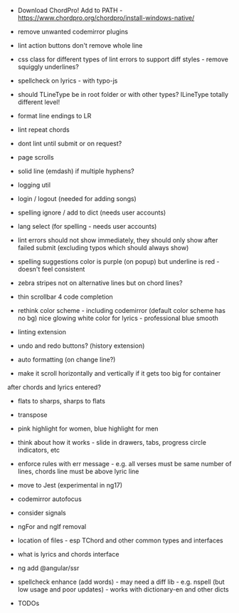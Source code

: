 * Download ChordPro! Add to PATH - https://www.chordpro.org/chordpro/install-windows-native/

* remove unwanted codemirror plugins
* lint action buttons don't remove whole line
* css class for different types of lint errors to support diff styles - remove squiggly underlines?
* spellcheck on lyrics - with typo-js
* should TLineType be in root folder or with other types? ILineType totally different level!
* format line endings to LR
* lint repeat chords
* dont lint until submit or on request?
* page scrolls
* solid line (emdash) if multiple hyphens?
* logging util
* login / logout (needed for adding songs)
* spelling ignore / add to dict (needs user accounts)
* lang select (for spelling - needs user accounts)
* lint errors should not show immediately, they should only show after failed submit (excluding typos which should always show)
* spelling suggestions color is purple (on popup) but underline is red - doesn't feel consistent

* zebra stripes not on alternative lines but on chord lines?

* thin scrollbar 4 code completion
* rethink color scheme - including codemirror (default color scheme has no bg)
  nice glowing white color for lyrics - professional blue smooth
* linting extension
* undo and redo buttons? (history extension)
* auto formatting (on change line?)
* make it scroll horizontally and vertically if it gets too big for container

after chords and lyrics entered?
* flats to sharps, sharps to flats
* transpose
* pink highlight for women, blue highlight for men

* think about how it works - slide in drawers, tabs, progress circle indicators, etc
* enforce rules with err message - e.g. all verses must be same number of lines, chords line must be above lyric line

* move to Jest (experimental in ng17)

* codemirror autofocus
* consider signals
* ngFor and ngIf removal
* location of files - esp TChord and other common types and interfaces
* what is lyrics and chords interface
* ng add @angular/ssr
* spellcheck enhance (add words) - may need a diff lib - e.g. nspell (but low usage and poor updates) - works with dictionary-en and other dicts

* TODOs
